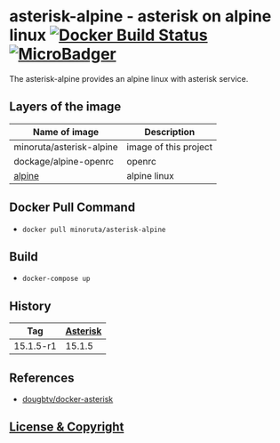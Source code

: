 # asterisk-alpine - asterisk on alpine linux [![Docker Build Status](https://img.shields.io/docker/build/minoruta/asterisk-alpine.svg)](https://hub.docker.com/r/minoruta/asterisk-alpine/) [![MicroBadger](https://images.microbadger.com/badges/image/minoruta/asterisk-alpine:15.1.5-r1.svg)](https://microbadger.com/images/minoruta/asterisk-alpine:15.1.5-r1)


The asterisk-alpine provides an alpine linux with asterisk service.

## Layers of the image

| Name of image | Description      |
|---------------|------------------|
| minoruta/asterisk-alpine | image of this project  |
| dockage/alpine-openrc             | openrc |
| [alpine](https://alpinelinux.org) | alpine linux  |

## Docker Pull Command
- `docker pull minoruta/asterisk-alpine`

## Build
- `docker-compose up`

## History

| Tag      | [Asterisk](https://www.asterisk.org) |
|----------|-----------------------------|
| 15.1.5-r1| 15.1.5                      |

## References
- [dougbtv/docker-asterisk](https://github.com/dougbtv/docker-asterisk)

## [License & Copyright](./LICENSE)
